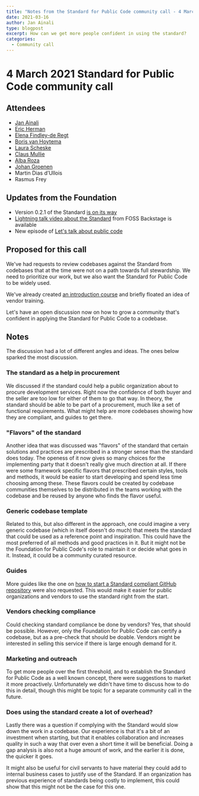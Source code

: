 ```yaml
---
title: "Notes from the Standard for Public Code community call - 4 March 2021"
date: 2021-03-16
author: Jan Ainali
type: blogpost
excerpt: How can we get more people confident in using the standard?
categories:
  - Community call
---
```


# 4 March 2021 Standard for Public Code community call

## Attendees

* [Jan Ainali](https://publiccode.net/team/jan-ainali.html)
* [Eric Herman](https://publiccode.net/team/eric-herman.html)
* [Elena Findley-de Regt](https://publiccode.net/team/elena-findley-de-regt.html)
* [Boris van Hoytema](https://publiccode.net/team/boris-van-hoytema.html)
* [Laura Scheske](https://web.archive.org/web/20210225183245/https://publiccode.net/who-we-are/team/laura-scheske.html)
* [Claus Mullie](https://publiccode.net/who-we-are/team/claus-mullie.html)
* [Alba Roza](https://web.archive.org/web/20210225190155/https://publiccode.net/who-we-are/team/alba-roza.html)
* [Johan Groenen](https://www.jgroenen.nl/)
* Martin Dias d’Ullois
* Rasmus Frey

## Updates from the Foundation

* Version 0.2.1 of the Standard [is on its way](https://github.com/publiccodenet/standard/pull/478)
* [Lightning talk video about the Standard](https://www.youtube.com/watch?v=SKl3BX9kAbY) from FOSS Backstage is available
* New episode of [Let's talk about public code](https://podcast.publiccode.net/e/4-lea-hemetsberger-open-agile-smart-cities/)

## Proposed for this call

We've had requests to review codebases against the Standard from codebases that at the time were not on a path towards full stewardship. We need to prioritize our work, but we also want the Standard for Public Code to be widely used.

We've already created [an introduction course](https://citybycity.academy/course/standards-for-smart-cities) and briefly floated an idea of vendor training.

Let's have an open discussion now on how to grow a community that's confident in applying the Standard for Public Code to a codebase.

## Notes

The discussion had a lot of different angles and ideas. The ones below sparked the most discussion.

### The standard as a help in procurement

We discussed if the standard could help a public organization about to procure development services. Right now the confidence of both buyer and the seller are too low for either of them to go that way. In theory, the standard should be able to be part of a procurement, much like a set of functional requirements. What might help are more codebases showing how they are compliant, and guides to get there.

### "Flavors" of the standard

Another idea that was discussed was "flavors" of the standard that certain solutions and practices are prescribed in a stronger sense than the standard does today. The openess of it now gives so many choices for the implementing party that it doesn't really give much direction at all. If there were some framework specific flavors that prescribed certain styles, tools and methods, it would be easier to start developing and spend less time choosing among these. These flavors could be created by codebase communities themselves to be distributed in the teams working with the codebase and be reused by anyone who finds the flavor useful.

### Generic codebase template

Related to this, but also different in the approach, one could imagine a very generic codebase (which in itself doesn't do much) that meets the standard that could be used as a reference point and inspiration. This could have the most preferred of all methods and good practices in it. But it might not be the Foundation for Public Code's role to maintain it or decide what goes in it. Instead, it could be a community curated resource.

### Guides

More guides like the one on [how to start a Standard compliant GitHub repository](https://blog.publiccode.net/news/2020/12/09/how-to-start-a-standard-compliant-repository.html) were also requested. This would make it easier for public organizations and vendors to use the standard right from the start.

### Vendors checking compliance

Could checking standard compliance be done by vendors? Yes, that should be possible. However, only the Foundation for Public Code can certify a codebase, but as a pre-check that should be doable. Vendors might be interested in selling this service if there is large enough demand for it.

### Marketing and outreach

To get more people over the first threshold, and to establish the Standard for Public Code as a well known concept, there were suggestions to market it more proactively. Unfortunately we didn't have time to discuss how to do this in detail, though this might be topic for a separate community call in the future.

### Does using the standard create a lot of overhead?

Lastly there was a question if complying with the Standard would slow down the work in a codebase. Our experience is that it's a bit of an investment when starting, but that it enables collaboration and increases quality in such a way that over even a short time it will be beneficial. Doing a gap analysis is also not a huge amount of work, and the earlier it is done, the quicker it goes.

It might also be useful for civil servants to have material they could add to internal business cases to justify use of the Standard. If an organization has previous experience of standards being costly to implement, this could show that this might not be the case for this one.
